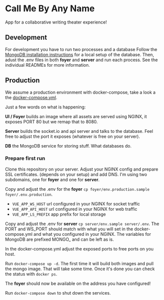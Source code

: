 # Call Me By Any Name

App for a collaborative writing theater experience!


## Development

For development you have to run two processes and a database
Follow the [MongoDB installation instructions](https://docs.mongodb.com/manual/installation/) for a local setup of the database.
Then, adust the .env files in both **foyer** and **server** and run each process.
See the individual READMEs for more information.


## Production

We assume a production environment with docker-compose, take a look a the [docker-compose.yml](docker-compose.yml).

Just a few words on what is happening:

**UI / Foyer** builds an image where all assets are served using NGINX, it exposes PORT 80 but we remap that to 8080.

**Server** builds the socket.io and api server and talks to the database. Feel free to adjust the port it exposes (whatever is free on your server).

**DB** the MongoDB service for storing stuff. What databases do.

### Prepare first run

Clone this repository on your server. Adjust your NGINX config and prepare SSL certificates. (depends on your setup) and add DNS. I'm using two subdomains, one for **foyer** and one for **server**.

Copy and adjust the .env for the **foyer** `cp foyer/env.production.sample foyer/.env.production`.

- `VUE_APP_WS_HOST` url configured in your NGINX for socket traffic
- `VUE_APP_API_HOST` url configured in your NGINX for web traffic
- `VUE_APP_LS_PREFIX` app prefix for local storage

Copy and adjust the .env for **server** `cp server/env.sample server/.env`. The PORT and WS_PORT should match with what you will set in the docker-compose.yml and what you configured in your NGINX. The variables for MongoDB are prefixed MONGO_ and can be left as is.

In the docker-compose.yml adjust the exposed ports to free ports on you host.

Run `docker-compose up -d`. The first time it will build both images and pull the mongo image. That will take some time. Once it's done you can check the status with `docker ps`.

The **foyer** should now be available on the address you have configured!

Run `docker-compose down` to shut down the services.
